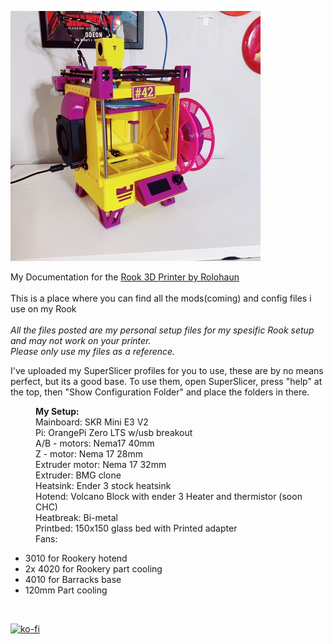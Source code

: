 <p><img alt="" src="https://github.com/Kanrog/Rook/blob/main/Photos/rook.jpg?raw=true" /></p>

<p>My Documentation for the <a href="https://github.com/rolohaun/Rook">Rook 3D Printer by Rolohaun</a><br />
<br />
This is a place where you can find all the mods(coming) and config files i use on my Rook<br />
<br />
<em>All the files posted are my personal setup files for my spesific Rook setup and may not work on your printer.<br />
Please only use my files as a reference.</em></p>

I've uploaded my SuperSlicer profiles for you to use, these are by no means perfect, but its a good base. 
To use them, open SuperSlicer, press "help" at the top, then "Show Configuration Folder" and place the folders in there.

<p style="margin-left:40px"><strong>My Setup:</strong><br />
Mainboard: SKR Mini E3 V2<br />
Pi: OrangePi Zero LTS w/usb breakout<br />
A/B - motors: Nema17 40mm<br />
Z - motor: Nema 17 28mm<br />
Extruder motor: Nema 17 32mm<br />
Extruder:&nbsp;BMG clone<br />
Heatsink: Ender 3 stock heatsink<br />
Hotend: Volcano Block with ender 3 Heater and thermistor (soon CHC)<br />
Heatbreak: Bi-metal<br />
Printbed: 150x150 glass bed with Printed adapter<br />
Fans:&nbsp;</p>

<ul>
	<li>3010 for Rookery hotend</li>
	<li>2x 4020 for Rookery part cooling</li>
	<li>4010 for Barracks base&nbsp;</li>
	<li>120mm Part cooling</li>
</ul>

<p>&nbsp;</p>


[![ko-fi](https://ko-fi.com/img/githubbutton_sm.svg)](https://ko-fi.com/F1F3LNZ6A)
